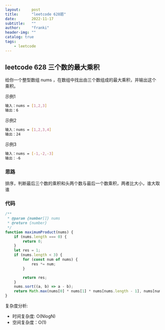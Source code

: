 ```yaml
---
layout:     post
title:      "leetcode 628题"
date:       2022-11-17
subtitle:   ""
author:     "franki"
header-img: ""
catalog: true
tags:
    - leetcode
---
```


## leetcode 628 三个数的最大乘积

给你一个整型数组 nums ，在数组中找出由三个数组成的最大乘积，并输出这个乘积。

示例1

```bash
输入：nums = [1,2,3]
输出：6
```

示例2

```bash
输入：nums = [1,2,3,4]
输出：24
```

示例3

```bash
输入：nums = [-1,-2,-3]
输出：-6
```

### 思路

排序，判断最后三个数的乘积和头两个数与最后一个数乘积，两者比大小，谁大取谁

### 代码

```js
/**
 * @param {number[]} nums
 * @return {number}
 */
function maximumProduct(nums) {
    if (nums.length === 0) {
        return 0;
    }
    let res = 1;
    if (nums.length < 3) {
        for (const num of nums) {
            res *= num;
        }

        return res;
    }
    nums.sort((a, b) => a - b);
    return Math.max(nums[0] * nums[1] * nums[nums.length - 1], nums[nums.length - 1] * nums[nums.length - 2] * nums[nums.length - 3]);
}
```

复杂度分析:

- 时间复杂度: O(NlogN)
- 空间复杂度：O(1)
